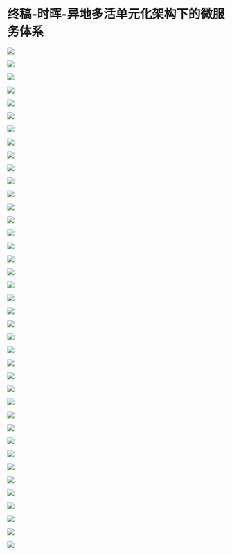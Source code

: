 # 终稿-时晖-异地多活单元化架构下的微服务体系

![](https://raw.githubusercontent.com/hellojd2018/ms_document/master/Qcon/Qcon_shanghai_2018/images/095312982FxIzQp/201905130953_4.png)


![](https://raw.githubusercontent.com/hellojd2018/ms_document/master/Qcon/Qcon_shanghai_2018/images/095312982FxIzQp/201905130953_5.png)


![](https://raw.githubusercontent.com/hellojd2018/ms_document/master/Qcon/Qcon_shanghai_2018/images/095312982FxIzQp/201905130953_6.png)


![](https://raw.githubusercontent.com/hellojd2018/ms_document/master/Qcon/Qcon_shanghai_2018/images/095312982FxIzQp/201905130953_7.png)


![](https://raw.githubusercontent.com/hellojd2018/ms_document/master/Qcon/Qcon_shanghai_2018/images/095312982FxIzQp/201905130953_8.png)


![](https://raw.githubusercontent.com/hellojd2018/ms_document/master/Qcon/Qcon_shanghai_2018/images/095312982FxIzQp/201905130953_9.png)


![](https://raw.githubusercontent.com/hellojd2018/ms_document/master/Qcon/Qcon_shanghai_2018/images/095312982FxIzQp/201905130953_10.png)


![](https://raw.githubusercontent.com/hellojd2018/ms_document/master/Qcon/Qcon_shanghai_2018/images/095312982FxIzQp/201905130953_11.png)


![](https://raw.githubusercontent.com/hellojd2018/ms_document/master/Qcon/Qcon_shanghai_2018/images/095312982FxIzQp/201905130953_12.png)


![](https://raw.githubusercontent.com/hellojd2018/ms_document/master/Qcon/Qcon_shanghai_2018/images/095312982FxIzQp/201905130953_13.png)


![](https://raw.githubusercontent.com/hellojd2018/ms_document/master/Qcon/Qcon_shanghai_2018/images/095312982FxIzQp/201905130953_14.png)


![](https://raw.githubusercontent.com/hellojd2018/ms_document/master/Qcon/Qcon_shanghai_2018/images/095312982FxIzQp/201905130953_15.png)


![](https://raw.githubusercontent.com/hellojd2018/ms_document/master/Qcon/Qcon_shanghai_2018/images/095312982FxIzQp/201905130953_16.png)


![](https://raw.githubusercontent.com/hellojd2018/ms_document/master/Qcon/Qcon_shanghai_2018/images/095312982FxIzQp/201905130953_17.png)


![](https://raw.githubusercontent.com/hellojd2018/ms_document/master/Qcon/Qcon_shanghai_2018/images/095312982FxIzQp/201905130953_18.png)


![](https://raw.githubusercontent.com/hellojd2018/ms_document/master/Qcon/Qcon_shanghai_2018/images/095312982FxIzQp/201905130953_19.png)


![](https://raw.githubusercontent.com/hellojd2018/ms_document/master/Qcon/Qcon_shanghai_2018/images/095312982FxIzQp/201905130953_20.png)


![](https://raw.githubusercontent.com/hellojd2018/ms_document/master/Qcon/Qcon_shanghai_2018/images/095312982FxIzQp/201905130953_21.png)


![](https://raw.githubusercontent.com/hellojd2018/ms_document/master/Qcon/Qcon_shanghai_2018/images/095312982FxIzQp/201905130953_22.png)


![](https://raw.githubusercontent.com/hellojd2018/ms_document/master/Qcon/Qcon_shanghai_2018/images/095312982FxIzQp/201905130953_23.png)


![](https://raw.githubusercontent.com/hellojd2018/ms_document/master/Qcon/Qcon_shanghai_2018/images/095312982FxIzQp/201905130953_24.png)


![](https://raw.githubusercontent.com/hellojd2018/ms_document/master/Qcon/Qcon_shanghai_2018/images/095312982FxIzQp/201905130953_25.png)


![](https://raw.githubusercontent.com/hellojd2018/ms_document/master/Qcon/Qcon_shanghai_2018/images/095312982FxIzQp/201905130953_26.png)


![](https://raw.githubusercontent.com/hellojd2018/ms_document/master/Qcon/Qcon_shanghai_2018/images/095312982FxIzQp/201905130953_27.png)


![](https://raw.githubusercontent.com/hellojd2018/ms_document/master/Qcon/Qcon_shanghai_2018/images/095312982FxIzQp/201905130953_28.png)


![](https://raw.githubusercontent.com/hellojd2018/ms_document/master/Qcon/Qcon_shanghai_2018/images/095312982FxIzQp/201905130953_29.png)


![](https://raw.githubusercontent.com/hellojd2018/ms_document/master/Qcon/Qcon_shanghai_2018/images/095312982FxIzQp/201905130953_30.png)


![](https://raw.githubusercontent.com/hellojd2018/ms_document/master/Qcon/Qcon_shanghai_2018/images/095312982FxIzQp/201905130953_31.png)


![](https://raw.githubusercontent.com/hellojd2018/ms_document/master/Qcon/Qcon_shanghai_2018/images/095312982FxIzQp/201905130953_32.png)


![](https://raw.githubusercontent.com/hellojd2018/ms_document/master/Qcon/Qcon_shanghai_2018/images/095312982FxIzQp/201905130953_33.png)


![](https://raw.githubusercontent.com/hellojd2018/ms_document/master/Qcon/Qcon_shanghai_2018/images/095312982FxIzQp/201905130953_34.png)


![](https://raw.githubusercontent.com/hellojd2018/ms_document/master/Qcon/Qcon_shanghai_2018/images/095312982FxIzQp/201905130953_35.png)


![](https://raw.githubusercontent.com/hellojd2018/ms_document/master/Qcon/Qcon_shanghai_2018/images/095312982FxIzQp/201905130953_36.png)


![](https://raw.githubusercontent.com/hellojd2018/ms_document/master/Qcon/Qcon_shanghai_2018/images/095312982FxIzQp/201905130953_37.png)


![](https://raw.githubusercontent.com/hellojd2018/ms_document/master/Qcon/Qcon_shanghai_2018/images/095312982FxIzQp/201905130953_38.png)


![](https://raw.githubusercontent.com/hellojd2018/ms_document/master/Qcon/Qcon_shanghai_2018/images/095312982FxIzQp/201905130953_39.png)


![](https://raw.githubusercontent.com/hellojd2018/ms_document/master/Qcon/Qcon_shanghai_2018/images/095312982FxIzQp/201905130953_40.png)


![](https://raw.githubusercontent.com/hellojd2018/ms_document/master/Qcon/Qcon_shanghai_2018/images/095312982FxIzQp/201905130953_41.png)


![](https://raw.githubusercontent.com/hellojd2018/ms_document/master/Qcon/Qcon_shanghai_2018/images/095312982FxIzQp/201905130953_42.png)


